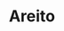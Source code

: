 ---
title: 'Areito'
genre: 'Latin'
artist: 'Juan Luis Guerra'
price: 14.95
label: 'D'
image: 'juan-luis-guerra'
band-origin: 'Dominican Republic'
country-code: 'DO'
type: 'record'
---